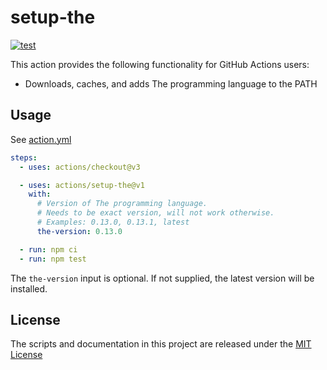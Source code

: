 # setup-the

[![test](https://github.com/thelang-io/setup-the/actions/workflows/test.yml/badge.svg)](https://github.com/thelang-io/setup-the/actions/workflows/test.yml)

This action provides the following functionality for GitHub Actions users:
- Downloads, caches, and adds The programming language to the PATH

## Usage
See [action.yml](action.yml)

```yaml
steps:
  - uses: actions/checkout@v3

  - uses: actions/setup-the@v1
    with:
      # Version of The programming language.
      # Needs to be exact version, will not work otherwise.
      # Examples: 0.13.0, 0.13.1, latest
      the-version: 0.13.0

  - run: npm ci
  - run: npm test
```

The `the-version` input is optional. If not supplied, the latest version will be installed.

## License
The scripts and documentation in this project are released under the [MIT License](LICENSE.txt)

